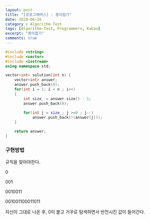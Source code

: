 ```yaml
---
layout: post
title: "[프로그래머스] : 종이접기"
date: 2020-06-16
category : Algorithm-Test
tags: [Algorithm-Test, Programmers, Kakao]
excerpt: "종이접기"
comments: true
---
```


```c++
#include <string>
#include <vector>
#include <iostream>
using namespace std;

vector<int> solution(int n) {
    vector<int> answer;
    answer.push_back(0);
    for(int i = 1; i < n ; i++)
    {
        int size_ = answer.size() - 1;
        answer.push_back(0);
    
        for(int j = size_; j >=0 ; j--)
            answer.push_back(!(answer[j]));
    }

    return answer;
}
```

### 구현방법

규칙을 찾아야한다.

0

001

0010011

001001100011011

자신이 그대로 나온 후, 0이 붙고 거꾸로 탐색하면서 반전시킨 값이 들어간다. 